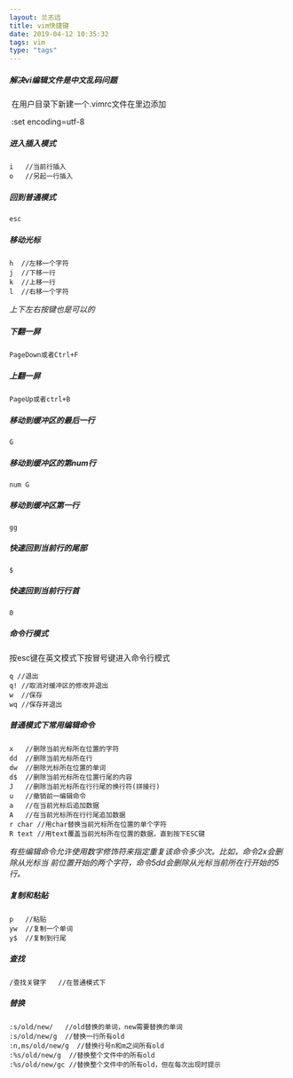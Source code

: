 ```yaml
---
layout: 兰志远
title: vim快捷键
date: 2019-04-12 10:35:32
tags: vim
type: "tags"
---
```

#####  解决vi编辑文件是中文乱码问题

​	在用户目录下新建一个.vimrc文件在里边添加

​	:set encoding=utf-8

##### 进入插入模式

```
i   //当前行插入
o   //另起一行插入
```

##### 回到普通模式

```
esc
```

##### 移动光标

```yi
h  //左移一个字符
j  //下移一行
k  //上移一行
l  //右移一个字符
```

*上下左右按键也是可以的*

##### 下翻一屏

```
PageDown或者Ctrl+F
```

##### 上翻一屏

```
PageUp或者ctrl+B
```

##### 移动到缓冲区的最后一行

```
G
```

##### 移动到缓冲区的第num行

```
num G
```

##### 移动到缓冲区第一行

```
gg
```

##### 快速回到当前行的尾部

```vim
$
```

##### 快速回到当前行行首

```
0
```

##### 命令行模式

按esc键在英文模式下按冒号键进入命令行模式

```
q //退出
q! //取消对缓冲区的修改并退出
w  //保存
wq //保存并退出
```

##### 普通模式下常用编辑命令

```
x   //删除当前光标所在位置的字符
dd  //删除当前光标所在行
dw  //删除光标所在位置的单词
d$  //删除当前光标所在位置行尾的内容
J   //删除当前光标所在行行尾的换行符(拼接行)
u   //撤销前一编辑命令
a   //在当前光标后追加数据
A   //在当前光标所在行行尾追加数据
r char //用char替换当前光标所在位置的单个字符
R text //用text覆盖当前光标所在位置的数据，直到按下ESC键
```

*有些编辑命令允许使用数字修饰符来指定重复该命令多少次。比如，命令2x会删除从光标当
前位置开始的两个字符，命令5dd会删除从光标当前所在行开始的5行。*

##### 复制和粘贴

```
p   //粘贴
yw  //复制一个单词
y$  //复制到行尾
```

##### 查找

```
/查找关键字   //在普通模式下
```

##### 替换

```
:s/old/new/   //old替换的单词，new需要替换的单词
:s/old/new/g  //替换一行所有old
:n,ms/old/new/g  //替换行号n和m之间所有old
:%s/old/new/g  //替换整个文件中的所有old
:%s/old/new/gc //替换整个文件中的所有old，但在每次出现时提示
```

